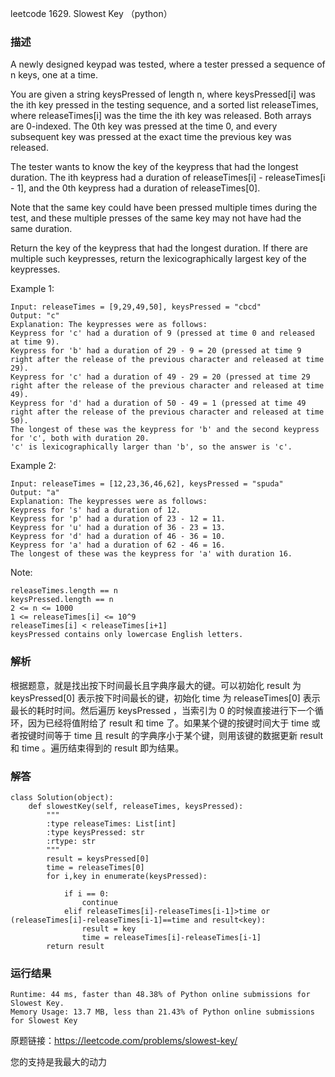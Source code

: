 leetcode 1629. Slowest Key （python）

### 描述

A newly designed keypad was tested, where a tester pressed a sequence of n keys, one at a time.

You are given a string keysPressed of length n, where keysPressed[i] was the ith key pressed in the testing sequence, and a sorted list releaseTimes, where releaseTimes[i] was the time the ith key was released. Both arrays are 0-indexed. The 0th key was pressed at the time 0, and every subsequent key was pressed at the exact time the previous key was released.

The tester wants to know the key of the keypress that had the longest duration. The ith keypress had a duration of releaseTimes[i] - releaseTimes[i - 1], and the 0th keypress had a duration of releaseTimes[0].

Note that the same key could have been pressed multiple times during the test, and these multiple presses of the same key may not have had the same duration.

Return the key of the keypress that had the longest duration. If there are multiple such keypresses, return the lexicographically largest key of the keypresses.






Example 1:


	Input: releaseTimes = [9,29,49,50], keysPressed = "cbcd"
	Output: "c"
	Explanation: The keypresses were as follows:
	Keypress for 'c' had a duration of 9 (pressed at time 0 and released at time 9).
	Keypress for 'b' had a duration of 29 - 9 = 20 (pressed at time 9 right after the release of the previous character and released at time 29).
	Keypress for 'c' had a duration of 49 - 29 = 20 (pressed at time 29 right after the release of the previous character and released at time 49).
	Keypress for 'd' had a duration of 50 - 49 = 1 (pressed at time 49 right after the release of the previous character and released at time 50).
	The longest of these was the keypress for 'b' and the second keypress for 'c', both with duration 20.
	'c' is lexicographically larger than 'b', so the answer is 'c'.
	
Example 2:


	Input: releaseTimes = [12,23,36,46,62], keysPressed = "spuda"
	Output: "a"
	Explanation: The keypresses were as follows:
	Keypress for 's' had a duration of 12.
	Keypress for 'p' had a duration of 23 - 12 = 11.
	Keypress for 'u' had a duration of 36 - 23 = 13.
	Keypress for 'd' had a duration of 46 - 36 = 10.
	Keypress for 'a' had a duration of 62 - 46 = 16.
	The longest of these was the keypress for 'a' with duration 16.



Note:

	releaseTimes.length == n
	keysPressed.length == n
	2 <= n <= 1000
	1 <= releaseTimes[i] <= 10^9
	releaseTimes[i] < releaseTimes[i+1]
	keysPressed contains only lowercase English letters.


### 解析

根据题意，就是找出按下时间最长且字典序最大的键。可以初始化 result 为 keysPressed[0] 表示按下时间最长的键，初始化 time 为 releaseTimes[0] 表示最长的耗时时间。然后遍历 keysPressed ，当索引为 0 的时候直接进行下一个循环，因为已经将值附给了 result 和 time 了。如果某个键的按键时间大于 time 或者按键时间等于 time 且 result 的字典序小于某个键，则用该键的数据更新 result 和 time 。遍历结束得到的 result 即为结果。


### 解答
				

	class Solution(object):
	    def slowestKey(self, releaseTimes, keysPressed):
	        """
	        :type releaseTimes: List[int]
	        :type keysPressed: str
	        :rtype: str
	        """
	        result = keysPressed[0]
	        time = releaseTimes[0]
	        for i,key in enumerate(keysPressed):
	
	            if i == 0:
	                continue
	            elif releaseTimes[i]-releaseTimes[i-1]>time or (releaseTimes[i]-releaseTimes[i-1]==time and result<key):
	                result = key
	                time = releaseTimes[i]-releaseTimes[i-1]
	        return result
            	      
			
### 运行结果

	Runtime: 44 ms, faster than 48.38% of Python online submissions for Slowest Key.
	Memory Usage: 13.7 MB, less than 21.43% of Python online submissions for Slowest Key


原题链接：https://leetcode.com/problems/slowest-key/



您的支持是我最大的动力

